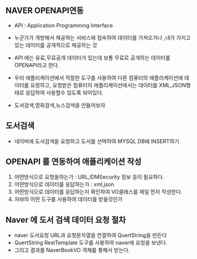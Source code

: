 ## NAVER OPENAPI연동
* API : Application Programming Interface
* 누군가가 개방해서 제공하는 서비스에 접속하여 데이터를 가져오거나 ,내가 가지고 있는 데이터를   공개적으로 제공하는 것
* API 에는 유료,무료공개 데이터가 있는데 보통 무료로 공개하는 데이터를 OPENAPI라고 한다.
* 우리 애플리케이션에서 적절한 도구를 사용하여 다른 컴퓨터의 애플리케이션에 데이터를 요청하고,  요청받은 컴퓨터의 애플리케이션에서는 데이터를 XML,JSON형태로 응답하여 사용할수 있도록 되어있다.

* 도서검색,영화검색,뉴스검색을 만들어보자

## 도서검색
* 네이버에 도서검색을 요청하고 도서를 선택하여 MYSQL DB에 INSERT하기

## OPENAPI 를 연동하여 애플리케이션 작성
1. 어떤방식으로 요청을하는가 : URL,IDMSecurity 정보 등이 필요하다.
2. 어떤방식으로 데이터를 응답하는가 : xml,json
3. 어떤방식으로 데이터를 응답하는지 확인하여 VO클래스를 제일 먼저 작성한다.
4. 자바의 어떤 도구를 사용하여 데이터를 받을것인가

## Naver 에 도서 검색 데이터 요청 절차
* naver 도서요청 URL과 요청문자열을 연결하여 QuertString을 만든다
* QuertString  RestTemplate 도구를 사용하여 naver에 요청을 보낸다.
* 그리고 결과를  NaverBookVO 객체를 통해서 받는다.



